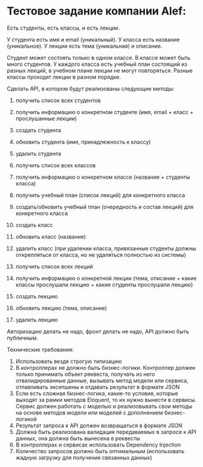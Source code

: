 # Тестовое задание компании Alef:

Есть студенты, есть классы, и есть лекции.
 
У студента есть имя и email (уникальный).
У класса есть название (уникальное).
У лекции есть тема (уникальная) и описание.
 
Студент может состоять только в одном классе.
В классе может быть много студентов.
У каждого класса есть учебный план состоящий из разных лекций, в учебном плане лекции не могут повторяться.
Разные классы проходят лекции в разном порядке.
 
Сделать API, в котором будут реализованы следующие методы:
1) получить список всех студентов
2) получить информацию о конкретном студенте (имя, email + класс + прослушанные лекции)
3) создать студента
4) обновить студента (имя, принадлежность к классу)
5) удалить студента
 
6) получить список всех классов
7) получить информацию о конкретном классе (название + студенты класса)
8) получить учебный план (список лекций) для конкретного класса
9) создать/обновить учебный план (очередность и состав лекций) для конкретного класса
10) создать класс
11) обновить класс (название)
12) удалить класс (при удалении класса, привязанные студенты должны открепляться от класса, но не удаляться полностью из системы)
 
13) получить список всех лекций
14) получить информацию о конкретной лекции (тема, описание + какие классы прослушали лекцию + какие студенты прослушали лекцию)
15) создать лекцию
16) обновить лекцию (тема, описание)
17) удалить лекцию
 
Авторизацию делать не надо, фронт делать не надо, API должно быть публичным.
 
Технические требования:
 
1) Использовать везде строгую типизацию
2) В контроллерах не должно быть бизнес-логики. Контроллер должен только принимать объект реквеста, получать из него отвалидированные данные, вызывать метод модели или сервиса, отлавливать эксепшены и отдавать результат в формате JSON
3) Если есть сложная бизнес-логика, какие-то условия, которые выходят за рамки методов Eloquent, то их нужно вынести в сервисы. Сервис должен работать с моделью и реализовывать свои методы на основе методов модели или моделей с дополнением бизнес-логикой
4) Результат запроса к API должен возвращаться в формате JSON
5) Должна быть реализована валидация передаваемых в запросе к API данных, она должна быть вынесена в реквесты
6) В контроллерах и сервисах использовать Dependency Injection
7) Количество запросов должно быть оптимальным (использовать жадную загрузку для получения связанных данных)
